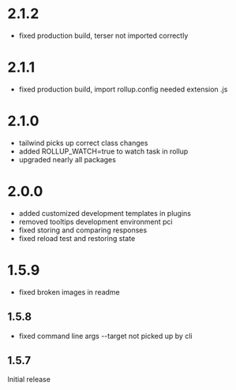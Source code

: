 
# 2.1.2

- fixed production build, terser not imported correctly

# 2.1.1

- fixed production build, import rollup.config needed extension .js

# 2.1.0

- tailwind picks up correct class changes
- added ROLLUP_WATCH=true to watch task in rollup
- upgraded nearly all packages

# 2.0.0

- added customized development templates in plugins
- removed tooltips development environment pci
- fixed storing and comparing responses
- fixed reload test and restoring state

# 1.5.9

- fixed broken images in readme

## 1.5.8

- fixed command line args --target not picked up by cli 

## 1.5.7 

Initial release